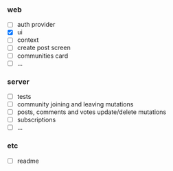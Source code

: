 ### web

- [ ] auth provider
- [x] ui
- [ ] context
- [ ] create post screen
- [ ] communities card
- [ ] ...

### server

- [ ] tests
- [ ] community joining and leaving mutations
- [ ] posts, comments and votes update/delete mutations
- [ ] subscriptions
- [ ] ...

### etc

- [ ] readme
